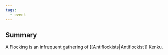 ```yaml
---
tags:
  - event
---
```

## Summary

A Flocking is an infrequent gathering of [[Antiflockists|Antiflockist]] Kenku.